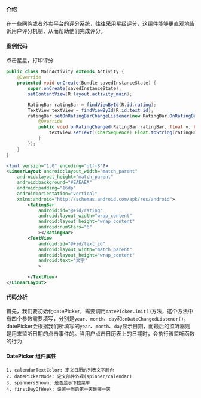 #### 介绍
在一些网购或者外卖平台的评分系统，往往采用星级评分，这组件能够更直观地告诉用户评分机制，从而帮助他们完成评分。

#### 案例代码
点击星星，打印评分

```java
public class MainActivity extends Activity {
    @Override
    protected void onCreate(Bundle savedInstanceState) {
        super.onCreate(savedInstanceState);
        setContentView(R.layout.activity_main);

        RatingBar ratingBar = findViewById(R.id.rating);
        TextView textView = findViewById(R.id.text_id);
        ratingBar.setOnRatingBarChangeListener(new RatingBar.OnRatingBarChangeListener() {
            @Override
            public void onRatingChanged(RatingBar ratingBar, float v, boolean b) {
                textView.setText((CharSequence) Float.toString(ratingBar.getRating()));
            }
        });
    }
}
```
```xml
<?xml version="1.0" encoding="utf-8"?>
<LinearLayout android:layout_width="match_parent"
    android:layout_height="match_parent"
    android:background="#EAEAEA"
    android:padding="16dp"
    android:orientation="vertical"
    xmlns:android="http://schemas.android.com/apk/res/android">
        <RatingBar
            android:id="@+id/rating"
            android:layout_width="wrap_content"
            android:layout_height="wrap_content"
            android:numStars="6"
            ></RatingBar>
        <TextView
            android:id="@+id/text_id"
            android:layout_width="match_parent"
            android:layout_height="wrap_content"
            android:text="文字"
            >

        </TextView>
</LinearLayout>
```
#### 代码分析
首先，我们要初始化datePicker，需要调用`datePicker.init()`方法，这个方法中有四个参数需要填写，分别是`year`、`month`、`day`和`onDateChangedListener()`，datePicker会根据我们所填写的`year`、`month`、`day`显示日期，而最后的监听器则是用来监听日期的点击事件的。当用户点击日历表上的日期时，会执行该监听函数的行为

#### DatePicker 组件属性
```text
1. calendarTextColor: 定义日历的列表文字颜色
2. datePickerMode: 定义部件外观(spinner/calendar)
3. spinnersShown: 是否显示下拉菜单
4. firstDayOfWeek: 设置一周的第一天是哪一天
```